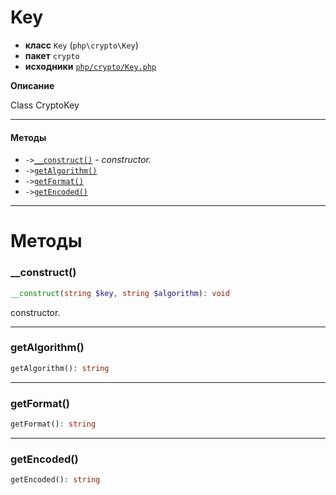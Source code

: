 # Key

- **класс** `Key` (`php\crypto\Key`)
- **пакет** `crypto`
- **исходники** [`php/crypto/Key.php`](./src/main/resources/JPHP-INF/sdk/php/crypto/Key.php)

**Описание**

Class CryptoKey

---

#### Методы

- `->`[`__construct()`](#method-__construct) - _constructor._
- `->`[`getAlgorithm()`](#method-getalgorithm)
- `->`[`getFormat()`](#method-getformat)
- `->`[`getEncoded()`](#method-getencoded)

---
# Методы

<a name="method-__construct"></a>

### __construct()
```php
__construct(string $key, string $algorithm): void
```
constructor.

---

<a name="method-getalgorithm"></a>

### getAlgorithm()
```php
getAlgorithm(): string
```

---

<a name="method-getformat"></a>

### getFormat()
```php
getFormat(): string
```

---

<a name="method-getencoded"></a>

### getEncoded()
```php
getEncoded(): string
```